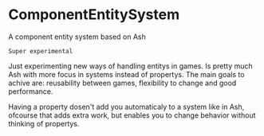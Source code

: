 # ComponentEntitySystem
A component entity system based on Ash

    Super experimental

Just experimenting new ways of handling entitys in games. Is pretty much Ash with more focus in systems instead of propertys. The main goals to achive are: reusability between games, flexibility to change and good performance. 

Having a property dosen't add you automaticaly to a system like in Ash, ofcourse that adds extra work, but enables you to change behavior without thinking of propertys.
